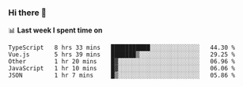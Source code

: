### Hi there 👋

<!--
**DBvc/DBvc** is a ✨ _special_ ✨ repository because its `README.md` (this file) appears on your GitHub profile.

Here are some ideas to get you started:

- 🔭 I’m currently working on ...
- 🌱 I’m currently learning ...
- 👯 I’m looking to collaborate on ...
- 🤔 I’m looking for help with ...
- 💬 Ask me about ...
- 📫 How to reach me: ...
- 😄 Pronouns: ...
- ⚡ Fun fact: ...
-->

📊 **Last week I spent time on**
<!--START_SECTION:waka-->
```text
TypeScript   8 hrs 33 mins   ███████████░░░░░░░░░░░░░░   44.30 % 
Vue.js       5 hrs 39 mins   ███████▒░░░░░░░░░░░░░░░░░   29.25 % 
Other        1 hr 20 mins    █▓░░░░░░░░░░░░░░░░░░░░░░░   06.96 % 
JavaScript   1 hr 10 mins    █▓░░░░░░░░░░░░░░░░░░░░░░░   06.06 % 
JSON         1 hr 7 mins     █▒░░░░░░░░░░░░░░░░░░░░░░░   05.86 % 
```
<!--END_SECTION:waka-->
